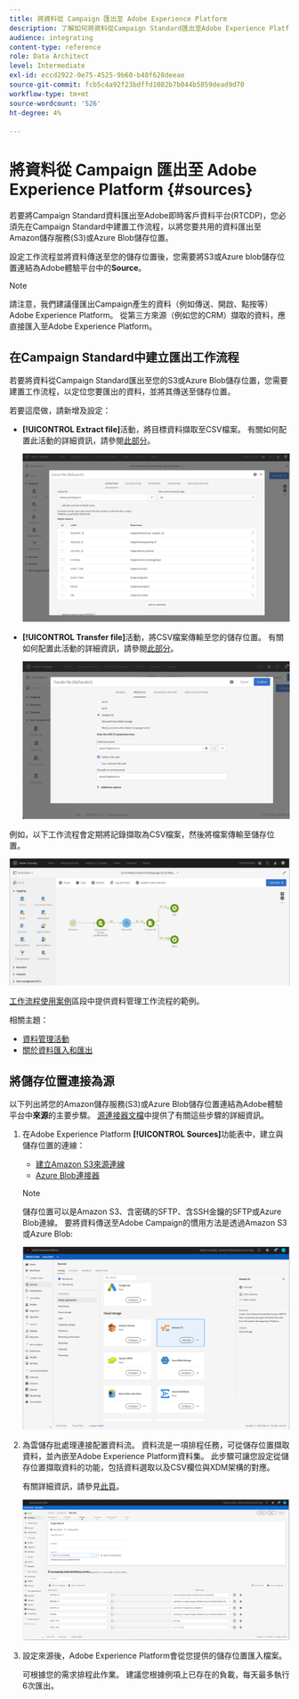 ```yaml
---
title: 將資料從 Campaign 匯出至 Adobe Experience Platform
description: 了解如何將資料從Campaign Standard匯出至Adobe Experience Platform。
audience: integrating
content-type: reference
role: Data Architect
level: Intermediate
exl-id: eccd2922-0e75-4525-9b60-b48f628deeae
source-git-commit: fcb5c4a92f23bdffd1082b7b044b5859dead9d70
workflow-type: tm+mt
source-wordcount: '526'
ht-degree: 4%

---
```


# 將資料從 Campaign 匯出至 Adobe Experience Platform {#sources}

若要將Campaign Standard資料匯出至Adobe即時客戶資料平台(RTCDP)，您必須先在Campaign Standard中建置工作流程，以將您要共用的資料匯出至Amazon儲存服務(S3)或Azure Blob儲存位置。

設定工作流程並將資料傳送至您的儲存位置後，您需要將S3或Azure blob儲存位置連結為Adobe體驗平台中的&#x200B;**Source**。

>[!NOTE]
>
>請注意，我們建議僅匯出Campaign產生的資料（例如傳送、開啟、點按等） Adobe Experience Platform。 從第三方來源（例如您的CRM）擷取的資料，應直接匯入至Adobe Experience Platform。

## 在Campaign Standard中建立匯出工作流程

若要將資料從Campaign Standard匯出至您的S3或Azure Blob儲存位置，您需要建置工作流程，以定位您要匯出的資料，並將其傳送至儲存位置。

若要這麼做，請新增及設定：

* **[!UICONTROL Extract file]**&#x200B;活動，將目標資料擷取至CSV檔案。 有關如何配置此活動的詳細資訊，請參閱[此部分](../../automating/using/extract-file.md)。

   ![](assets/rtcdp-extract-file.png)

* **[!UICONTROL Transfer file]**&#x200B;活動，將CSV檔案傳輸至您的儲存位置。 有關如何配置此活動的詳細資訊，請參閱[此部分](../../automating/using/transfer-file.md)。

   ![](assets/rtcdp-transfer-file.png)

例如，以下工作流程會定期將記錄擷取為CSV檔案，然後將檔案傳輸至儲存位置。

![](assets/aep-export.png)

[工作流程使用案例](../../automating/using/about-workflow-use-cases.md#management)區段中提供資料管理工作流程的範例。

相關主題：

* [資料管理活動](../../automating/using/about-data-management-activities.md)
* [關於資料匯入和匯出](../../automating/using/about-data-import-and-export.md)


## 將儲存位置連接為源

以下列出將您的Amazon儲存服務(S3)或Azure Blob儲存位置連結為Adobe體驗平台中&#x200B;**來源**&#x200B;的主要步驟。 [源連接器文檔](https://experienceleague.adobe.com/docs/experience-platform/sources/home.html)中提供了有關這些步驟的詳細資訊。

1. 在Adobe Experience Platform **[!UICONTROL Sources]**&#x200B;功能表中，建立與儲存位置的連線：

   * [建立Amazon S3來源連線](https://experienceleague.adobe.com/docs/experience-platform/sources/ui-tutorials/create/cloud-storage/s3.html)
   * [Azure Blob連接器](https://experienceleague.adobe.com/docs/experience-platform/sources/connectors/cloud-storage/blob.html)

   >[!NOTE]
   >
   >儲存位置可以是Amazon S3、含密碼的SFTP、含SSH金鑰的SFTP或Azure Blob連線。 要將資料傳送至Adobe Campaign的慣用方法是透過Amazon S3或Azure Blob:

   ![](assets/rtcdp-connector.png)

1. 為雲儲存批處理連接配置資料流。 資料流是一項排程任務，可從儲存位置擷取資料，並內嵌至Adobe Experience Platform資料集。 此步驟可讓您設定從儲存位置擷取資料的功能，包括資料選取以及CSV欄位與XDM架構的對應。

   有關詳細資訊，請參見[此頁](https://experienceleague.adobe.com/docs/experience-platform/sources/ui-tutorials/dataflow/cloud-storage.html)。

   ![](assets/rtcdp-map-xdm.png)

1. 設定來源後，Adobe Experience Platform會從您提供的儲存位置匯入檔案。

   可根據您的需求排程此作業。 建議您根據例項上已存在的負載，每天最多執行6次匯出。
